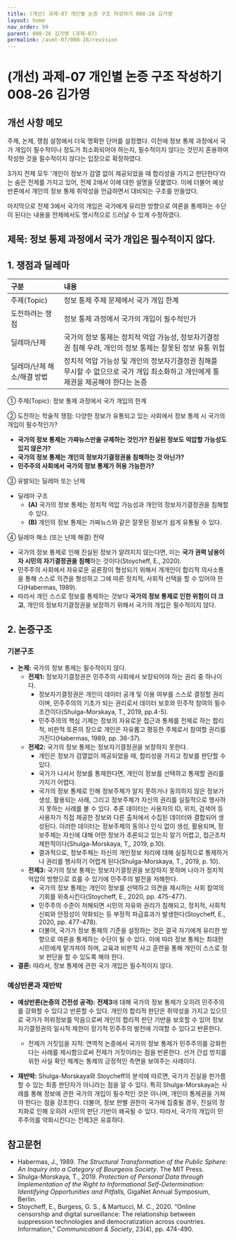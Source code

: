 ```yaml
---
title: (개선) 과제-07 개인별 논증 구조 작성하기 008-26 김가영
layout: home
nav_order: 99
parent: 008-26 김가영 (과제-07)
permalink: /asmt-07/008-26/revision
---
```


# (개선) 과제-07 개인별 논증 구조 작성하기 008-26 김가영 

## 개선 사항 메모

주제, 논제, 쟁점 설정에서 더욱 명확한 단어를 설정했다. 이전에 정보 통제 과정에서 국가 개입이 필수적이나 정도가 최소화되어야 하는지, 필수적이지 않다는 것인지 혼용하여 작성한 것을 필수적이지 않다는 입장으로 확정하였다.

3가지 전제 모두 ‘개인이 정보가 검열 없이 제공되었을 때 합리성을 가지고 판단한다’라는 숨은 전제를 가지고 있어, 전제 2에서 이에 대한 설명을 덧붙였다. 이에 더불어 예상반론에서 개인의 정보 통제 취약성을 언급하면서 대비되는 구조를 만들었다.

마지막으로 전제 3에서 국가의 개입은 국가에게 유리한 방향으로 여론을 통제하는 수단이 된다는 내용을 전제에서도 명시적으로 드러날 수 있게 수정하였다. 

## 제목: 정보 통제 과정에서 국가 개입은 필수적이지 않다. 

## 1. 쟁점과 딜레마

| 구분 | 내용 |
|:---|:---|
| 주제(Topic) | 정보 통제 주체 문제에서 국가 개입 한계 |
| 도전하려는 쟁점 | 정보 통제 과정에서 국가의 개입이 필수적인가 |
| 딜레마/난제 | 국가의 정보 통제는 정치적 억압 가능성, 정보자기결정권 침해 우려, 개인의 정보 통제는 잘못된 정보 유통 위험 |
| 딜레마/난제 해소/해결 방법 | 정치적 억압 가능성 및 개인의 정보자기결정권 침해를 무시할 수 없으므로 국가 개입 최소화하고 개인에게 통제권을 제공해야 한다는 논증 |

① 주제(Topic): 정보 통제 과정에서 국가 개입의 한계

② 도전하는 학술적 쟁점: 다양한 정보가 유통되고 있는 사회에서 정보 통제 시 국가의 개입이 필수적인가?

- **국가의 정보 통제는 가짜뉴스만을 규제하는 것인가? 진실된 정보도 억압할 가능성도 있지 않은가?**  
- **국가의 정보 통제는 개인의 정보자기결정권을 침해하는 것 아닌가?**  
- **민주주의 사회에서 국가의 정보 통제가 허용 가능한가?**

③ 유발되는 딜레마 또는 난제

- 딜레마 구조
  - **(A)** 국가의 정보 통제는 정치적 억압 가능성과 개인의 정보자기결정권을 침해할 수 있다.
  - **(B)** 개인의 정보 통제는 가짜뉴스와 같은 잘못된 정보가 쉽게 유통될 수 있다.

④ 딜레마 해소 (또는 난제 해결) 전략

- 국가의 정보 통제로 인해 진실된 정보가 알려지지 않는다면, 이는 **국가 권력 남용이자 시민의 자기결정권을 침해**하는 것이다(Stoycheff, E., 2020).
- 민주주의 사회에서 자유로운 공론장이 형성되기 위해서 개개인이 합리적 의사소통을 통해 스스로 의견을 형성하고 그에 따른 정치적, 사회적 선택을 할 수 있어야 한다(Habermas, 1989).
- 따라서 개인 스스로 정보를 통제하는 것보다 **국가의 정보 통제로 인한 위험이 더 크고**, 개인의 정보자기결정권을 보장하기 위해서 국가의 개입은 필수적이지 않다.

## 2. 논증구조

### 기본구조

- **논제:** 국가의 정보 통제는 필수적이지 않다.
  - **전제1:** 정보자기결정권은 민주주의 사회에서 보장되어야 하는 권리 중 하나이다.
    - 정보자기결정권은 개인이 데이터 공개 및 이용 여부를 스스로 결정할 권리이며, 민주주의의 기초가 되는 권리로서 데이터 보호와 민주적 참여의 필수 조건이다(Shulga-Morskaya, T., 2019, pp.4-5).
	- 민주주의의 핵심 기제는 정보의 자유로운 접근과 통제를 전제로 하는 합리적, 비판적 토론의 장으로 개인은 자유롭고 평등한 주체로서 참여할 권리를 가진다(Habermas, 1989, pp. 36-37).
  - **전제2:** 국가의 정보 통제는 정보자기결정권을 보장하지 못한다.
    - 개인은 정보가 검열없이 제공되었을 때, 합리성을 가지고 정보를 판단할 수 있다.
    - 국가가 나서서 정보를 통제한다면, 개인이 정보를 선택하고 통제할 권리를 가지기 어렵다.
    - 국가의 정보 통제로 인해 정보주체가 알지 못하거나 동의하지 않은 정보가 생성, 활용되는 사례, 그리고 정보주체가 자신의 권리를 실질적으로 행사하지 못하는 사례를 볼 수 있다. 추론 데이터는 사용자의 ID, 위치, 검색어 등 사용자가 직접 제공한 정보와 다른 출처에서 수집된 데이터와 결합되어 생성된다. 이러한 데이터는 정보주체의 동의나 인식 없이 생성, 활용되며, 정보주체는 자신에 대해 어떤 정보가 추론되고 있는지 알기 어렵고, 접근조차 제한적이다(Shulga-Morskaya, T,, 2019, p.10).
    - 결과적으로, 정보주체는 자신의 개인정보 처리에 대해 실질적으로 통제하거나 권리를 행사하기 어렵게 된다(Shulga-Morskaya, T., 2019, p. 10).
  - **전제3:** 국가의 정보 통제는 정보자기결정권을 보장하지 못하며 나아가 정치적 억압의 방향으로 흐를 수 있기에 민주주의 발전을 저해한다. 
      - 국가의 정보 통제는 개인이 정보를 선택하고 의견을 제시하는 사회 참여의 기회를 위축시킨다(Stoycheff, E., 2020, pp. 475-477).
      - 민주주의 수준이 저해되면 시민의 자유와 권리가 침해되고, 정치적, 사회적 신뢰와 안정성이 약화되는 등 부정적 파급효과가 발생한다(Stoycheff, E., 2020, pp. 477-478).
      - 더불어, 국가가 정보 통제의 기준을 설정하는 것은 결국 자기에게 유리한 방향으로 여론을 통제하는 수단이 될 수 있다. 이에 따라 정보 통제는 최대한 시민에게 맡겨져야 하며, 교육과 비판적 사고 훈련을 통해 개인이 스스로 정보 판단을 할 수 있도록 해야 한다.
- **결론:** 따라서, 정보 통제에 관한 국가 개입은 필수적이지 않다. 

### 예상반론과 재반박

- **예상반론(논증의 건전성 공격):** **전제3**에 대해 국가의 정보 통제가 오히려 민주주의를 강화할 수 있다고 반론할 수 있다. 개인의 합리적 판단은 취약성을 가지고 있으므로 국가가 허위정보를 막음으로써 개인의 합리적 판단 기반을 보호할 수 있어 정보자기결정권의 일시적 제한이 장기적 민주주의 발전에 기여할 수 있다고 반론한다.
  - 전제가 거짓임을 지적: 연역적 논증에서 국가의 정보 통제가 민주주의를 강화한다는 사례를 제시함으로써 전제가 거짓이라는 점을 반론한다. 선거 간섭 방지를 위한 사실 확인 체계는 통제의 긍정적인 측면을 보여주는 사례이다.

- **재반박:** Shulga-Morskaya와 Stoycheff의 분석에 따르면, 국가가 진실을 판가름할 수 있는 최종 판단자가 아니라는 점을 알 수 있다. 특히 Shulga-Morskaya는 사례를 통해 정보에 관한 국가의 개입이 필수적인 것은 아니며, 개인이 통제권을 가져야 한다는 점을 강조한다. 더불어, 정보 판별 권한이 국가에 집중될 경우, 진실의 정치화로 인해 오히려 시민의 판단 기반이 왜곡될 수 있다. 따라서, 국가의 개입이 민주주의를 약화시킨다는 전제3은 유효하다.

## 참고문헌

- Habermas, J., 1989. *The Structural Transformation of the Public Sphere: An Inquiry into a Category of Bourgeois Society*. The MIT Press.
- Shulga-Morskaya, T., 2019. *Protection of Personal Data through Implementation of the Right to Informational Self-Determination: Identifying Opportunities and Pitfalls,* GigaNet Annual Symposium, Berlin.
- Stoycheff, E., Burgess, G. S., & Martucci, M. C., 2020. “Online censorship and digital surveillance: The relationship between suppression technologies and democratization across countries. Information,” *Communication & Society*, 23(4), pp. 474-490.
